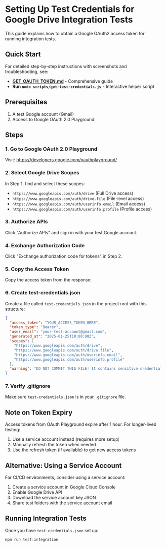 # Setting Up Test Credentials for Google Drive Integration Tests

This guide explains how to obtain a Google OAuth2 access token for running integration tests.

## Quick Start

For detailed step-by-step instructions with screenshots and troubleshooting, see:

- **[GET_OAUTH_TOKEN.md](GET_OAUTH_TOKEN.md)** - Comprehensive guide
- **Run `node scripts/get-test-credentials.js`** - Interactive helper script

## Prerequisites

1. A test Google account (Gmail)
2. Access to Google OAuth 2.0 Playground

## Steps

### 1. Go to Google OAuth 2.0 Playground

Visit: https://developers.google.com/oauthplayground/

### 2. Select Google Drive Scopes

In Step 1, find and select these scopes:

- `https://www.googleapis.com/auth/drive` (Full Drive access)
- `https://www.googleapis.com/auth/drive.file` (File-level access)
- `https://www.googleapis.com/auth/userinfo.email` (Email access)
- `https://www.googleapis.com/auth/userinfo.profile` (Profile access)

### 3. Authorize APIs

Click "Authorize APIs" and sign in with your test Google account.

### 4. Exchange Authorization Code

Click "Exchange authorization code for tokens" in Step 2.

### 5. Copy the Access Token

Copy the access token from the response.

### 6. Create test-credentials.json

Create a file called `test-credentials.json` in the project root with this structure:

```json
{
  "access_token": "YOUR_ACCESS_TOKEN_HERE",
  "token_type": "Bearer",
  "user_email": "your-test-account@gmail.com",
  "generated_at": "2025-01-25T10:00:00Z",
  "scopes": [
    "https://www.googleapis.com/auth/drive",
    "https://www.googleapis.com/auth/drive.file",
    "https://www.googleapis.com/auth/userinfo.email",
    "https://www.googleapis.com/auth/userinfo.profile"
  ],
  "warning": "DO NOT COMMIT THIS FILE! It contains sensitive credentials."
}
```

### 7. Verify .gitignore

Make sure `test-credentials.json` is in your `.gitignore` file.

## Note on Token Expiry

Access tokens from OAuth Playground expire after 1 hour. For longer-lived testing:

1. Use a service account instead (requires more setup)
2. Manually refresh the token when needed
3. Use the refresh token (if available) to get new access tokens

## Alternative: Using a Service Account

For CI/CD environments, consider using a service account:

1. Create a service account in Google Cloud Console
2. Enable Google Drive API
3. Download the service account key JSON
4. Share test folders with the service account email

## Running Integration Tests

Once you have `test-credentials.json` set up:

```bash
npm run test:integration
```
